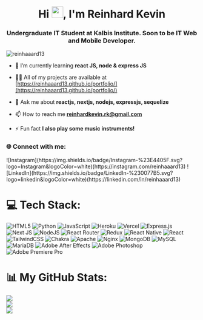 <h1 align="center">Hi <img src="https://media.giphy.com/media/hvRJCLFzcasrR4ia7z/giphy.gif" width="30px">, I'm Reinhard Kevin</h1>
<h3 align="center">Undergraduate IT Student at Kalbis Institute. Soon to be IT Web and Mobile Developer.</h3>

<p align="left"> <img src="https://komarev.com/ghpvc/?username=reinhaaard13&label=Profile%20views&color=0e75b6&style=flat" alt="reinhaaard13" /> </p>

- 🌱 I’m currently learning **react JS, node & express JS**

- 👨‍💻 All of my projects are available at [https://reinhaaard13.github.io/portfolio/](https://reinhaaard13.github.io/portfolio/)

- 💬 Ask me about **reactjs, nextjs, nodejs, expressjs, sequelize**

- 📫 How to reach me **reinhardkevin.rk@gmail.com**

- ⚡ Fun fact **I also play some music instruments!**

<h3 align="left">🌐 Connect with me:</h3>
![Instagram](https://img.shields.io/badge/Instagram-%23E4405F.svg?logo=Instagram&logoColor=white)(https://instagram.com/reinhaaard13) ![LinkedIn](https://img.shields.io/badge/LinkedIn-%230077B5.svg?logo=linkedin&logoColor=white)(https://linkedin.com/in/reinhaaard13)

# 💻 Tech Stack:
![HTML5](https://img.shields.io/badge/html5-%23E34F26.svg?style=for-the-badge&logo=html5&logoColor=white) ![Python](https://img.shields.io/badge/python-3670A0?style=for-the-badge&logo=python&logoColor=ffdd54) ![JavaScript](https://img.shields.io/badge/javascript-%23323330.svg?style=for-the-badge&logo=javascript&logoColor=%23F7DF1E) ![Heroku](https://img.shields.io/badge/heroku-%23430098.svg?style=for-the-badge&logo=heroku&logoColor=white) ![Vercel](https://img.shields.io/badge/vercel-%23000000.svg?style=for-the-badge&logo=vercel&logoColor=white) ![Express.js](https://img.shields.io/badge/express.js-%23404d59.svg?style=for-the-badge&logo=express&logoColor=%2361DAFB) ![Next JS](https://img.shields.io/badge/Next-black?style=for-the-badge&logo=next.js&logoColor=white) ![NodeJS](https://img.shields.io/badge/node.js-6DA55F?style=for-the-badge&logo=node.js&logoColor=white) ![React Router](https://img.shields.io/badge/React_Router-CA4245?style=for-the-badge&logo=react-router&logoColor=white) ![Redux](https://img.shields.io/badge/redux-%23593d88.svg?style=for-the-badge&logo=redux&logoColor=white) ![React Native](https://img.shields.io/badge/react_native-%2320232a.svg?style=for-the-badge&logo=react&logoColor=%2361DAFB) ![React](https://img.shields.io/badge/react-%2320232a.svg?style=for-the-badge&logo=react&logoColor=%2361DAFB) ![TailwindCSS](https://img.shields.io/badge/tailwindcss-%2338B2AC.svg?style=for-the-badge&logo=tailwind-css&logoColor=white) ![Chakra](https://img.shields.io/badge/chakra-%234ED1C5.svg?style=for-the-badge&logo=chakraui&logoColor=white) ![Apache](https://img.shields.io/badge/apache-%23D42029.svg?style=for-the-badge&logo=apache&logoColor=white) ![Nginx](https://img.shields.io/badge/nginx-%23009639.svg?style=for-the-badge&logo=nginx&logoColor=white) ![MongoDB](https://img.shields.io/badge/MongoDB-%234ea94b.svg?style=for-the-badge&logo=mongodb&logoColor=white) ![MySQL](https://img.shields.io/badge/mysql-%2300f.svg?style=for-the-badge&logo=mysql&logoColor=white) ![MariaDB](https://img.shields.io/badge/MariaDB-003545?style=for-the-badge&logo=mariadb&logoColor=white) ![Adobe After Effects](https://img.shields.io/badge/Adobe%20After%20Effects-9999FF.svg?style=for-the-badge&logo=Adobe%20After%20Effects&logoColor=white) ![Adobe Photoshop](https://img.shields.io/badge/adobephotoshop-%2331A8FF.svg?style=for-the-badge&logo=adobephotoshop&logoColor=white) ![Adobe Premiere Pro](https://img.shields.io/badge/Adobe%20Premiere%20Pro-9999FF.svg?style=for-the-badge&logo=Adobe%20Premiere%20Pro&logoColor=white)

# 📊 My GitHub Stats:
![](https://github-readme-stats.vercel.app/api?username=reinhaaard13&theme=react&hide_border=false&include_all_commits=false&count_private=true)<br/>
![](https://github-readme-streak-stats.herokuapp.com/?user=reinhaaard13&theme=react&hide_border=false)<br/>
![](https://github-readme-stats.vercel.app/api/top-langs/?username=reinhaaard13&theme=react&hide_border=false&include_all_commits=false&count_private=true&layout=compact)
